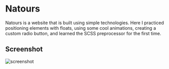 # Natours

Natours is a website that is built using simple technologies. Here I practiced positioning elements with floats, using some cool animations, creating a custom radio button, and learned the SCSS preprocessor for the first time.

## Screenshot

![screenshot](https://i.imgur.com/Mv9pvph.jpg)
